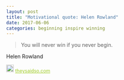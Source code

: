 ```yaml
---
layout: post
title: "Motivational quote: Helen Rowland"
date: 2017-06-06
categories: beginning inspire winning
---
```

> You will never win if you never begin.

Helen Rowland

<span style="z-index:50;font-size:0.9em;"><img src="https://theysaidso.com/branding/theysaidso.png" height="20" width="20" alt="theysaidso.com"/><a href="https://theysaidso.com" title="Powered by quotes from theysaidso.com" style="color: #9fcc25; margin-left: 4px; vertical-align: middle;">theysaidso.com</a></span>
